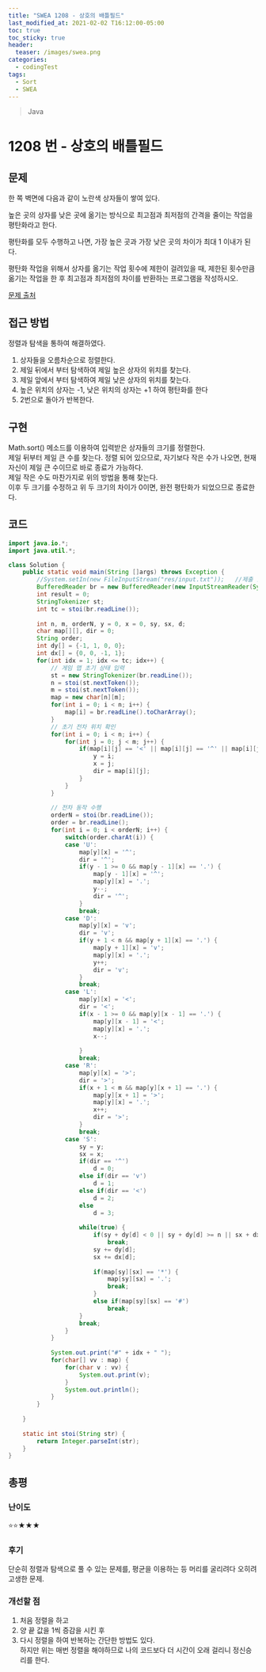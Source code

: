 ```yaml
---
title: "SWEA 1208 - 상호의 배틀필드"
last_modified_at: 2021-02-02 T16:12:00-05:00
toc: true
toc_sticky: true
header:
  teaser: /images/swea.png
categories: 
  - codingTest
tags:
  - Sort
  - SWEA
---
```


> Java

1208 번 - 상호의 배틀필드
=============
 
## 문제
한 쪽 벽면에 다음과 같이 노란색 상자들이 쌓여 있다.

높은 곳의 상자를 낮은 곳에 옮기는 방식으로 최고점과 최저점의 간격을 줄이는 작업을 평탄화라고 한다.

평탄화를 모두 수행하고 나면, 가장 높은 곳과 가장 낮은 곳의 차이가 최대 1 이내가 된다.

평탄화 작업을 위해서 상자를 옮기는 작업 횟수에 제한이 걸려있을 때, 제한된 횟수만큼 옮기는 작업을 한 후 최고점과 최저점의 차이를 반환하는 프로그램을 작성하시오. 

[문제 출처](https://swexpertacademy.com/main/code/problem/problemDetail.do?contestProbId=AV139KOaABgCFAYh)  

## 접근 방법
정렬과 탐색을 통하여 해결하였다.  

1. 상자들을 오름차순으로 정렬한다.
2. 제일 뒤에서 부터 탐색하여 제일 높은 상자의 위치를 찾는다.
3. 제일 앞에서 부터 탐색하여 제일 낮은 상자의 위치를 찾는다.
4. 높은 위치의 상자는 -1, 낮은 위치의 상자는 +1 하여 평탄화를 한다
5. 2번으로 돌아가 반복한다.  

## 구현 
Math.sort() 메소드를 이용하여 입력받은 상자들의 크기를 정렬한다.  
제일 뒤부터 제일 큰 수를 찾는다. 정렬 되어 있으므로, 자기보다 작은 수가 나오면, 현재 자신이 제일 큰 수이므로 바로 종료가 가능하다.  
제일 작은 수도 마찬가지로 위의 방법을 통해 찾는다.  
이후 두 크기를 수정하고 위 두 크기의 차이가 0이면, 완전 평탄화가 되었으므로 종료한다.  

## 코드
```java
import java.io.*;
import java.util.*;

class Solution {
	public static void main(String []args) throws Exception {  
		//System.setIn(new FileInputStream("res/input.txt"));	//제출 할 때 주석해야함
    	BufferedReader br = new BufferedReader(new InputStreamReader(System.in));
    	int result = 0;
    	StringTokenizer st;
    	int tc = stoi(br.readLine());
    	
    	int n, m, orderN, y = 0, x = 0, sy, sx, d;
    	char map[][], dir = 0;
    	String order;
    	int dy[] = {-1, 1, 0, 0};
    	int dx[] = {0, 0, -1, 1};
    	for(int idx = 1; idx <= tc; idx++) {
    		// 게임 맵 초기 상태 입력
    		st = new StringTokenizer(br.readLine());
    		n = stoi(st.nextToken());
    		m = stoi(st.nextToken());
    		map = new char[n][m];
    		for(int i = 0; i < n; i++) {
    			map[i] = br.readLine().toCharArray();
    		}
    		// 초기 전차 위치 확인
    		for(int i = 0; i < n; i++) {
    			for(int j = 0; j < m; j++) {
	    			if(map[i][j] == '<' || map[i][j] == '^' || map[i][j] == 'v' || map[i][j] == '>') {
	    				y = i;
	    				x = j;
	    				dir = map[i][j];
	    			}
    			}
    		}
    		
    		// 전차 동작 수행
    		orderN = stoi(br.readLine());
    		order = br.readLine();
    		for(int i = 0; i < orderN; i++) {
    			switch(order.charAt(i)) {
    			case 'U':
    				map[y][x] = '^';
    				dir = '^';
    				if(y - 1 >= 0 && map[y - 1][x] == '.') {
    					map[y - 1][x] = '^';
    					map[y][x] = '.';
    					y--;
    					dir = '^';
    				}
    				break;
    			case 'D':
    				map[y][x] = 'v';
    				dir = 'v';
    				if(y + 1 < n && map[y + 1][x] == '.') {
    					map[y + 1][x] = 'v';
    					map[y][x] = '.';
    					y++;
    					dir = 'v';
    				}
    				break;
    			case 'L':
    				map[y][x] = '<';
    				dir = '<';
    				if(x - 1 >= 0 && map[y][x - 1] == '.') {
    					map[y][x - 1] = '<';
    					map[y][x] = '.';
    					x--;
    					
    				}
    				break;
    			case 'R':
    				map[y][x] = '>';
    				dir = '>';
    				if(x + 1 < m && map[y][x + 1] == '.') {
    					map[y][x + 1] = '>';
    					map[y][x] = '.';
    					x++;
    					dir = '>';
    				}
    				break;
    			case 'S':
    				sy = y;
    				sx = x;
    				if(dir == '^')
    					d = 0;
    				else if(dir == 'v')
    					d = 1;
    				else if(dir == '<')
    					d = 2;
    				else
    					d = 3;
    				
    				while(true) {
    					if(sy + dy[d] < 0 || sy + dy[d] >= n || sx + dx[d] < 0 || sx + dx[d] >= m)
    						break;
    					sy += dy[d];
    					sx += dx[d];
    					
    					if(map[sy][sx] == '*') {
    						map[sy][sx] = '.';
    						break;
    					}
    					else if(map[sy][sx] == '#')
    						break;
    				}
    				break;
    			}
    		}
    		
    		System.out.print("#" + idx + " ");
    		for(char[] vv : map) {
    			for(char v : vv) {
    				System.out.print(v);
    			}
    			System.out.println();
    		}
    	}
    	
	}
	
	static int stoi(String str) {
    	return Integer.parseInt(str);
    }
}


```


## 총평
### 난이도
⭐⭐★★★
### 후기
단순히 정렬과 탐색으로 풀 수 있는 문제를, 평균을 이용하는 등 머리를 굴리려다 오히려 고생한 문제.  

### 개선할 점
1. 처음 정렬을 하고 
2. 양 끝 값을 1씩 증감을 시킨 후
3. 다시 정렬을 하여 반복하는 간단한 방법도 있다.  
하지만 위는 매번 정렬을 해야하므로 나의 코드보다 더 시간이 오래 걸리니 정신승리를 한다.  